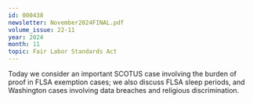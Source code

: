 ```yaml
---
id: 000438
newsletter: November2024FINAL.pdf
volume_issue: 22-11
year: 2024
month: 11
topic: Fair Labor Standards Act
---
```


Today we consider an important SCOTUS case involving the burden of proof in FLSA exemption cases; we also discuss FLSA sleep periods, and Washington cases involving data breaches and religious discrimination.